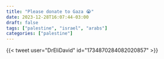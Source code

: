 ```yaml
---
title: "Please donate to Gaza 😭"
date: 2023-12-28T16:07:44-03:00
draft: false
tags: ["palestine", "israel", "arabs"]
categories: ["palestine"]
---
```


{{< tweet user="DrEliDavid" id="1734870284082020857" >}}
